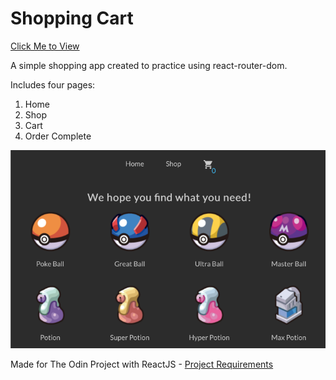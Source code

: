 # Shopping Cart

[Click Me to View](https://rileyloudon.github.io/shopping-cart/)

A simple shopping app created to practice using react-router-dom.

Includes four pages:

1. Home
2. Shop
3. Cart
4. Order Complete

<div align='center'>
  <img src=./public/img/quick-look.png>
</div>

Made for The Odin Project with ReactJS - [Project Requirements](https://www.theodinproject.com/paths/full-stack-javascript/courses/javascript/lessons/shopping-cart)
